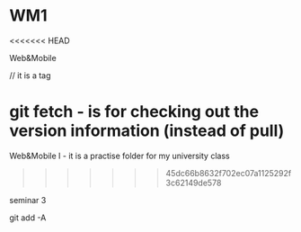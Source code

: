 # WM1

<<<<<<< HEAD

Web&amp;Mobile

<head> 
// it is a tag

# git fetch - is for checking out the version information (instead of pull)

Web&amp;Mobile I - it is a practise folder for my university class

> > > > > > > 45dc66b8632f702ec07a1125292f3c62149de578

seminar 3

git add -A
